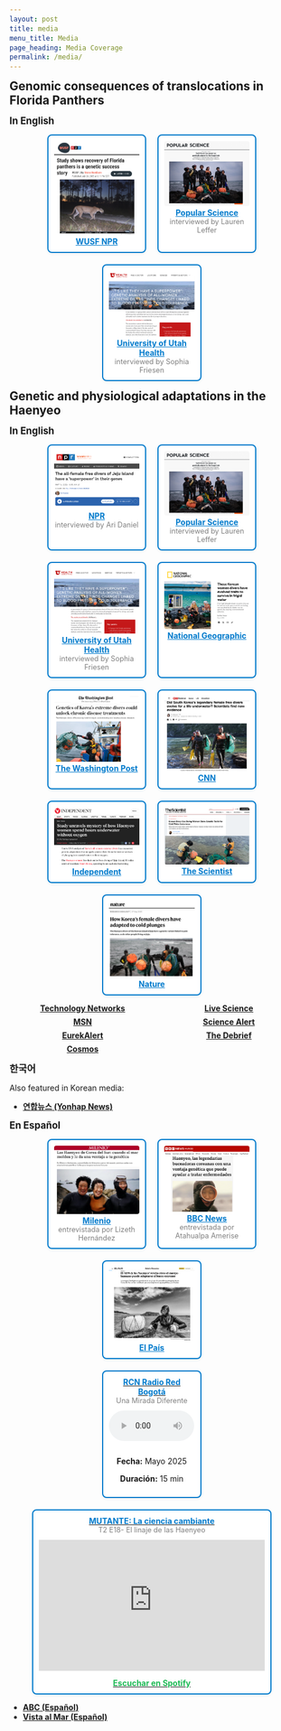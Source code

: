 ```yaml
---
layout: post
title: media
menu_title: Media
page_heading: Media Coverage
permalink: /media/
---
```

<style>
.media-card {
  border: 2px solid #007acc;
  border-radius: 8px;
  padding: 10px;
  box-shadow: 0 2px 5px rgba(0, 0, 0, 0.05);
  background-color: white;
  transition: transform 0.2s ease;
}
.media-card:hover {
  transform: scale(1.02);
}
</style>
<!-- To change into two columns instead of three change 30% to 45%-->


<section class="media-coverage">
 <p><strong style="font-size: 1.5em;">Genomic consequences of translocations in Florida Panthers</strong></p>
  <p><strong style="font-size: 1.2em;">In English</strong></p>
  <!-- Featured Media Row -->
<!-- Featured Media Row -->
<div class="featured-media-row" style="display: flex; flex-wrap: wrap; gap: 20px; justify-content: center;">
<!-- First Row -->
  <div class="media-card" style="flex-basis: 30%; text-align: center; max-width: 200px;">
    <a href="https://www.wusf.org/environment/2025-07-28/study-shows-recovery-florida-panthers-genetic-success-story" target="_blank">
      <img src="/figures/media/WUSF.png" alt="NPR screenshot" style="width: 100%; border-radius: 4px;">
    </a>
    <div><a href="https://www.wusf.org/environment/2025-07-28/study-shows-recovery-florida-panthers-genetic-success-story" target="_blank" style="color: #007acc; font-weight: bold;">WUSF NPR</a></div>
  </div>

  <div class="media-card" style="flex-basis: 30%; text-align: center; max-width: 200px;">
    <a href="https://www.popsci.com/science/korea-women-divers-genetics/" target="_blank">
      <img src="/figures/media/PopScience.png" alt="Popular Science screenshot" style="width: 100%; border-radius: 4px;">
    </a>
    <div><a href="https://www.popsci.com/science/korea-women-divers-genetics/" target="_blank" style="color: #007acc; font-weight: bold;">Popular Science</a></div>
    <div style="color: grey; font-size: 0.9em;">interviewed by Lauren Leffer</div>
  </div>

  <div class="media-card" style="flex-basis: 30%; text-align: center; max-width: 200px;">
    <a href="https://healthcare.utah.edu/newsroom/news/2025/05/its-they-have-superpower-genetic-analysis-of-all-women-extreme-divers-finds" target="_blank">
      <img src="/figures/media/UHealth.png" alt="University of Utah Health screenshot" style="width: 100%; border-radius: 4px;">
    </a>
    <div><a href="https://healthcare.utah.edu/newsroom/news/2025/05/its-they-have-superpower-genetic-analysis-of-all-women-extreme-divers-finds" target="_blank" style="color: #007acc; font-weight: bold;">University of Utah Health</a></div>
    <div style="color: grey; font-size: 0.9em;">interviewed by Sophia Friesen</div>
  </div>
  </div>



  <p><strong style="font-size: 1.5em;">Genetic and physiological adaptations in the Haenyeo</strong></p>
  
  <p><strong style="font-size: 1.2em;">In English</strong></p>
  <!-- Featured Media Row -->
<!-- Featured Media Row -->
<div class="featured-media-row" style="display: flex; flex-wrap: wrap; gap: 20px; justify-content: center;">
<!-- First Row -->
  <div class="media-card" style="flex-basis: 30%; text-align: center; max-width: 200px;">
    <a href="https://www.npr.org/sections/shots-health-news/2025/05/15/nx-s1-5381139/korean-haenyeo-female-free-divers-genes-adaptations-jeju" target="_blank">
      <img src="/figures/media/NPR.png" alt="NPR screenshot" style="width: 100%; border-radius: 4px;">
    </a>
    <div><a href="https://www.npr.org/sections/shots-health-news/2025/05/15/nx-s1-5381139/korean-haenyeo-female-free-divers-genes-adaptations-jeju" target="_blank" style="color: #007acc; font-weight: bold;">NPR</a></div>
    <div style="color: grey; font-size: 0.9em;">interviewed by Ari Daniel</div>
  </div>

  <div class="media-card" style="flex-basis: 30%; text-align: center; max-width: 200px;">
    <a href="https://www.popsci.com/science/korea-women-divers-genetics/" target="_blank">
      <img src="/figures/media/PopScience.png" alt="Popular Science screenshot" style="width: 100%; border-radius: 4px;">
    </a>
    <div><a href="https://www.popsci.com/science/korea-women-divers-genetics/" target="_blank" style="color: #007acc; font-weight: bold;">Popular Science</a></div>
    <div style="color: grey; font-size: 0.9em;">interviewed by Lauren Leffer</div>
  </div>

  <div class="media-card" style="flex-basis: 30%; text-align: center; max-width: 200px;">
    <a href="https://healthcare.utah.edu/newsroom/news/2025/05/its-they-have-superpower-genetic-analysis-of-all-women-extreme-divers-finds" target="_blank">
      <img src="/figures/media/UHealth.png" alt="University of Utah Health screenshot" style="width: 100%; border-radius: 4px;">
    </a>
    <div><a href="https://healthcare.utah.edu/newsroom/news/2025/05/its-they-have-superpower-genetic-analysis-of-all-women-extreme-divers-finds" target="_blank" style="color: #007acc; font-weight: bold;">University of Utah Health</a></div>
    <div style="color: grey; font-size: 0.9em;">interviewed by Sophia Friesen</div>
  </div>

  <div class="media-card" style="flex-basis: 30%; text-align: center; max-width: 200px;">
    <a href="https://www.nationalgeographic.com/health/article/jeju-korea-women-divers-genetic-adaptations" target="_blank">
      <img src="/figures/media/NatGeo.png" alt="National Geographic screenshot" style="width: 100%; border-radius: 4px;">
    </a>
    <div><a href="https://www.nationalgeographic.com/health/article/jeju-korea-women-divers-genetic-adaptations" target="_blank" style="color: #007acc; font-weight: bold;">National Geographic</a></div>
  </div>
<!-- Next Row -->
  <div class="media-card" style="flex-basis: 30%; text-align: center; max-width: 200px;">
    <a href="https://www.washingtonpost.com/science/2025/05/07/korean-extreme-divers-genetics-chronic-disease/" target="_blank">
      <img src="/figures/media/TheWashingtonPost.png" alt="The Washington Post" style="width: 100%; border-radius: 4px;">
    </a>
    <div><a href="https://www.washingtonpost.com/science/2025/05/07/korean-extreme-divers-genetics-chronic-disease/" target="_blank" style="color: #007acc; font-weight: bold;">The Washington Post</a></div>
  </div>

  <div class="media-card" style="flex-basis: 30%; text-align: center; max-width: 200px;">
    <a href="https://www.cnn.com/2025/05/07/science/haenyeo-south-korea-divers-evolution#openweb-convo" target="_blank">
      <img src="/figures/media/CNN.png" alt="CNN" style="width: 100%; border-radius: 4px;">
    </a>
    <div><a href="https://www.cnn.com/2025/05/07/science/haenyeo-south-korea-divers-evolution#openweb-convo" target="_blank" style="color: #007acc; font-weight: bold;">CNN</a></div>
  </div>

<!-- Next Row -->
  <div class="media-card" style="flex-basis: 30%; text-align: center; max-width: 200px;">
    <a href="https://www.independent.co.uk/news/science/korea-haenyeo-divers-underwater-evolution-b2752119.html" target="_blank">
      <img src="/figures/media/Independent.png" alt="Independent screenshot" style="width: 100%; border-radius: 4px;">
    </a>
    <div><a href="https://www.independent.co.uk/news/science/korea-haenyeo-divers-underwater-evolution-b2752119.html" target="_blank" style="color: #007acc; font-weight: bold;">Independent</a></div>
  </div>


  <div class="media-card" style="flex-basis: 30%; text-align: center; max-width: 200px;">
    <a href="https://www.the-scientist.com/korea-s-deep-sea-diving-women-show-genetic-traits-for-cold-water-endurance-72986" target="_blank">
      <img src="/figures/media/TheScientist.png" alt="The Scientist screenshot" style="width: 100%; border-radius: 4px;">
    </a>
    <div><a href="https://www.the-scientist.com/korea-s-deep-sea-diving-women-show-genetic-traits-for-cold-water-endurance-72986" target="_blank" style="color: #007acc; font-weight: bold;">The Scientist</a></div>
  </div>
  
  <div class="media-card" style="flex-basis: 30%; text-align: center; max-width: 200px;">
    <a href="https://www.nature.com/articles/d41586-025-01386-4" target="_blank">
      <img src="/figures/media/Nature.png" alt="Nature screenshot" style="width: 100%; border-radius: 4px;">
    </a>
    <div><a href="https://www.nature.com/articles/d41586-025-01386-4" target="_blank" style="color: #007acc; font-weight: bold;">Nature</a></div>
  </div>


  
</div>


<!-- Standard Media List in Two Columns -->
<div class="media-grid" style="display: grid; grid-template-columns: repeat(auto-fit, minmax(200px, 1fr)); gap: 0.5em 2em; margin-top: 1em; padding-left: 1em; justify-items: center; align-items: center;">
  <div><a href="https://www.technologynetworks.com/tn/news/genetic-differences-help-haenyeo-divers-survive-high-pressure-environments-399280" target="_blank"><strong>Technology Networks</strong></a></div>
  <div><a href="https://www.livescience.com/health/genetics/legendary-women-of-the-sea-in-south-korea-freedive-well-into-their-80s-a-new-study-hints-at-how" target="_blank"><strong>Live Science</strong></a></div>
  <div><a href="https://www.msn.com/en-us/health/other/genetic-analysis-of-all-women-extreme-divers-finds-changes-linked-to-blood-pressure-and-cold-tolerance/ar-AA1E3BcG" target="_blank"><strong>MSN</strong></a></div>
  <div><a href="https://www.sciencealert.com/legendary-female-free-divers-reveal-evolution-in-action-on-south-korean-island" target="_blank"><strong>Science Alert</strong></a></div>
  <div><a href="https://www.eurekalert.org/news-releases/1081670" target="_blank"><strong>EurekAlert</strong></a></div>
  <div><a href="https://thedebrief.org/defying-the-limits-of-human-endurance-koreas-incredible-haenyeo-divers-are-reveal-new-secrets-about-human-adaptation/" target="_blank"><strong>The Debrief</strong></a></div>
  <div><a href="https://cosmosmagazine.com/science/biology/korean-haenyeo-free-divers/" target="_blank"><strong>Cosmos</strong></a></div>
</div>

  <!-- Korean Media -->
  <p><strong style="font-size: 1.2em;">한국어</strong></p>
  <p>Also featured in Korean media:</p>
  <ul class="media-links">
    <li><a href="https://v.daum.net/v/20250503000106885" target="_blank"><strong>연합뉴스 (Yonhap News)</strong></a></li>
  </ul>

  <!-- Spanish Media -->
  <p><strong style="font-size: 1.2em;">En Español</strong></p>
  <!-- Featured Media Row -->
  <div class="featured-media-row" style="display: flex; flex-wrap: wrap; gap: 20px; justify-content: center;">
    <div class="media-card" style="flex-basis: 30%; text-align: center; max-width: 200px;">
      <a href="https://www.milenio.com/ciencia-y-salud/haenyeo-corea-sur-mar-moldea-ventaja-genetica" target="_blank">
        <img src="/figures/media/Milenio.png" alt="Milenio screenshot" style="width: 100%; border-radius: 4px;">
      </a>
      <div><a href="https://www.milenio.com/ciencia-y-salud/haenyeo-corea-sur-mar-moldea-ventaja-genetica" target="_blank" style="color: #007acc; font-weight: bold;">Milenio</a></div><div style="color: grey; font-size: 0.9em;">entrevistada por Lizeth Hernández</div>
  </div>
        <div class="media-card" style="flex-basis: 30%; text-align: center; max-width: 200px;">
      <a href="https://www.bbc.com/mundo/articles/c20nk0k63ndo" target="_blank">
        <img src="/figures/media/BBC.png" alt="BBC screenshot" style="width: 100%; border-radius: 4px;">
      </a>
      <div><a href="https://www.bbc.com/mundo/articles/c20nk0k63ndo" target="_blank" style="color: #007acc; font-weight: bold;">BBC News</a></div><div style="color: grey; font-size: 0.9em;">entrevistada por Atahualpa Amerise</div>
  </div>
        <div class="media-card" style="flex-basis: 30%; text-align: center; max-width: 200px;">
      <a href="https://elpais.com/salud-y-bienestar/2025-05-06/el-adn-de-las-haenyeo-revela-como-el-cuerpo-humano-puede-adaptarse-al-buceo-extremo.html" target="_blank">
        <img src="/figures/media/ElPais.png" alt="EL Pais screenshot" style="width: 100%; border-radius: 4px;">
      </a>
      <div><a href="https://elpais.com/salud-y-bienestar/2025-05-06/el-adn-de-las-haenyeo-revela-como-el-cuerpo-humano-puede-adaptarse-al-buceo-extremo.html" target="_blank" style="color: #007acc; font-weight: bold;">El País</a></div>
  </div>
</div>

<!-- Audio Interview Section -->
<div class="featured-media-row" style="display: flex; flex-wrap: wrap; gap: 20px; justify-content: center; margin-top: 20px;">

  <!-- Existing RCN Radio Card -->
  <div class="media-card" style="flex-basis: 30%; text-align: center; max-width: 250px;">
    <a href="https://radiored.rcnradio.com/" target="_blank" rel="noopener">
      <div style="color: #007acc; font-weight: bold;">RCN Radio Red Bogotá</div>
    </a>
    <div style="color: grey; font-size: 0.9em;">Una Mirada Diferente</div>
    <audio controls style="width: 100%; margin: 10px 0;">
      <source src="/files/audios/EntrevistaDAGRadioRed.mp3" type="audio/mpeg">
      Your browser does not support the audio element.
    </audio>
    <p><strong>Fecha:</strong> Mayo 2025</p>
    <p><strong>Duración:</strong> 15 min</p>
  </div>

  <!-- Spotify Episode Card -->
  <div class="media-card" style="flex: 1 1 400px;; text-align: center; max-width: 400px;">
    <a href="https://open.spotify.com/episode/494CbOGh1kiKcAEXQCoMYH" target="_blank" rel="noopener">
      <div style="color: #007acc; font-weight: bold;">MUTANTE: La ciencia cambiante</div>
    </a>
    <div style="color: grey; font-size: 0.9em;">T2 E18- El linaje de las Haenyeo</div>
    <!-- Embedded Spotify player -->
    <div style="margin: 10px 0;">
      <iframe 
        src="https://open.spotify.com/embed/episode/494CbOGh1kiKcAEXQCoMYH?utm_source=generator" 
        width="100%" 
        height="232" 
        frameborder="0" 
        allowfullscreen="" 
        allow="autoplay; clipboard-write; encrypted-media; fullscreen; picture-in-picture" 
        loading="lazy"
        title="Spotify Episode Embed">
      </iframe>
    </div>
  <a href="https://open.spotify.com/episode/494CbOGh1kiKcAEXQCoMYH" target="_blank" rel="noopener">
      <div style="color: #1DB954; font-weight: bold;">Escuchar en Spotify</div>
    </a>
  </div>
 </div>
  
  <ul class="media-links">
    <li><a href="https://www.abc.es/ciencia/descubren-secreto-genetico-haenyeo-mujeres-mar-coreanas-20250502143939-nt_amp.html" target="_blank"><strong>ABC (Español)</strong></a></li>
    <li><a href="https://www.vistaalmar.es/ciencia-tecnologia/medicina/14602-identifican-genes-unicos-legendarias-mujeres-mar-corea-sur.html" target="_blank"><strong>Vista al Mar (Español)</strong></a></li>
  </ul>
  
</section>

